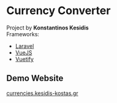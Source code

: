 # Currency Converter

Project by **Konstantinos Kesidis**  
Frameworks:  
- [Laravel](https://laravel.com/)  
- [VueJS](https://vuejs.org/)  
- [Vuetify](https://vuetifyjs.com/en/)  

## Demo Website
[currencies.kesidis-kostas.gr](http://currencies.kesidis-kostas.gr/)  